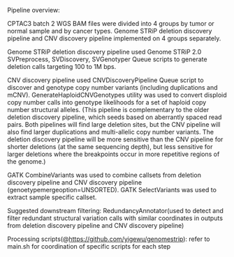 Pipeline overview:

CPTAC3 batch 2 WGS BAM files were divided into 4 groups by tumor or normal sample and by cancer types. Genome STRiP deletion discovery pipeline and CNV discovery pipeline implemented on 4 groups separately.

Genome STRiP deletion discovery pipeline used Genome STRiP 2.0 SVPreprocess, SVDiscovery, SVGenotyper Queue scripts to generate deletion calls targeting 100 to 1M bps.

CNV discovery pipeline used CNVDiscoveryPipeline Queue script to discover and genotype copy number variants (including duplications and mCNV). GenerateHaploidCNVGenotypes utility was used to convert disploid copy number calls into genotype likelihoods for a set of haploid copy number structural alleles. 
(This pipeline is complementary to the older deletion discovery pipeline, which seeds based on aberrantly spaced read pairs. Both pipelines will find large deletion sites, but the CNV pipeline will also find larger duplications and multi-allelic copy number variants. The deletion discovery pipeline will be more sensitive than the CNV pipeline for shorter deletions (at the same sequencing depth), but less sensitive for larger deletions where the breakpoints occur in more repetitive regions of the genome.)

GATK CombineVariants was used to combine callsets from deletion discovery pipeline and CNV discovery pipeline (genoetypemergeoption=UNSORTED). GATK SelectVariants was used to extract sample specific callset.

Suggested downstream filtering:
RedundancyAnnotator(used to detect and filter redundant structural variation calls with similar coordinates in outputs from deletion discovery pipeline and CNV discovery pipeline) 

Processing scripts(@https://github.com/yigewu/genomestrip): 
refer to main.sh for coordination of specific scripts for each step
